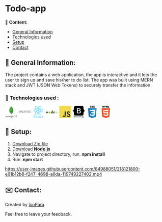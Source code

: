 # Todo-app

📃 **Content:**
- [General Information ](#General-Information)
- [Technologies used](#technologies)
- [Setup](#setup)
- [Contact](#contact)

 ## 📑 General Information:
The project contains a web application, the app is interactive and it lets the user to sign up and save his/her to do list.
The app was built using MERN stack and JWT (JSON Web Tokens) to securely transfer the information.


### 🔣 <a id="technologies">Technologies used </a>:

<p align="left">
<img src="https://raw.githubusercontent.com/devicons/devicon/master/icons/mongodb/mongodb-original-wordmark.svg" alt="mongodb" width="40" height="40"/>
<img src="https://raw.githubusercontent.com/devicons/devicon/master/icons/express/express-original-wordmark.svg" alt="expressjs" width="40" height="40"/>
<img src="https://raw.githubusercontent.com/devicons/devicon/master/icons/react/react-original-wordmark.svg" alt="react" width="40" height="40"/>
<img src="https://raw.githubusercontent.com/devicons/devicon/master/icons/nodejs/nodejs-original-wordmark.svg" alt="nodejs" width="40" height="40"/>
<img src="https://raw.githubusercontent.com/devicons/devicon/master/icons/javascript/javascript-original.svg" alt="javascript" width="40" height="40"/>
<img src="https://raw.githubusercontent.com/devicons/devicon/master/icons/bootstrap/bootstrap-plain-wordmark.svg" alt="bootstrap" width="40" height="40"/>
<img src="https://raw.githubusercontent.com/devicons/devicon/master/icons/css3/css3-original-wordmark.svg" alt="css3" width="40" height="40"/> 
<img src="https://raw.githubusercontent.com/devicons/devicon/master/icons/html5/html5-original-wordmark.svg" alt="html5" width="40" height="40"/>
</p>

## 📘 <a id="setup">Setup</a>:

1. [Download Zip file](https://github.com/IonPara/Todo-app/archive/refs/heads/master.zip)
2. [Download **Node.js**](https://nodejs.org/dist/v18.13.0/node-v18.13.0-x64.msi)
3. Navigate to project directory, run: **npm install**
4. Run: **npm start**


https://user-images.githubusercontent.com/84988051/218121800-e61b12b8-f247-4698-a6da-119749227402.mp4


## ✉️ <a id="contact">Contact</a>:

Created by [IonPara](https://github.com/IonPara).

Feel free to leave your feedback.
